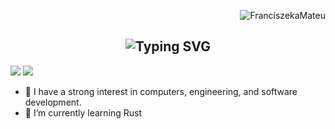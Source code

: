 <p align="right"> <img src="https://komarev.com/ghpvc/?username=FranciszekaMateu&label=Profile%20views&color=0e75b6&size=24&style=flat" alt="FranciszekaMateu" /> </p>
<h2 align="center">
<img src="https://readme-typing-svg.herokuapp.com?font=Anta&size=30&pause=1000&color=F75822&center=true&vCenter=true&random=false&width=435&lines=Hello+There!+I'mFran" alt="Typing SVG" />
</h2>

![](http://github-profile-summary-cards.vercel.app/api/cards/profile-details?username=FranciszekaMateu&theme=calm)
![](http://github-profile-summary-cards.vercel.app/api/cards/repos-per-language?username=FranciszekaMateu&theme=calm)

- 🔭 I have a strong interest in computers, engineering, and software development.
- 🌱 I’m currently learning Rust 

<!--
**FranciszekaMateu/FranciszekaMateu** is a ✨ _special_ ✨ repository because its `README.md` (this file) appears on your GitHub profile.

Here are some ideas to get you started:

- 🔭 I’m currently working on ...
- 🌱 I’m currently learning ...
- 👯 I’m looking to collaborate on ...
- 🤔 I’m looking for help with ...
- 💬 Ask me about ...
- 📫 How to reach me: ...
- 😄 Pronouns: ...
- ⚡ Fun fact: ...
-->
